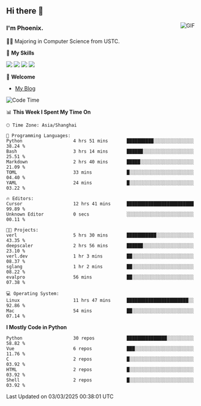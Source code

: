 ## Hi there 👋
<img align="right" alt="GIF" src="https://raw.githubusercontent.com/JoeyBling/JoeyBling/master/pic/pusheencode.gif" />

### I'm Phoenix.

👨‍🎓 Majoring in Computer Science from USTC.

🌟 **My Skills**

![](https://img.shields.io/badge/-Python-3e74a2?style=flat-square&logo=Python&logoColor=fff)
![](https://img.shields.io/badge/-C++-9f62a5?style=flat&logo=cplusplus&logoColor=white)
![](https://img.shields.io/badge/-Linux-185886?style=flat-square&logo=Linux&logoColor=fff)
![](https://img.shields.io/badge/-Rust-ff4136?style=flat-square&logo=Rust&logoColor=fff)

💬 **Welcome**

- [My Blog](https://ysy-phoenix.github.io/)

<!--START_SECTION:waka-->
![Code Time](http://img.shields.io/badge/Code%20Time-1%2C237%20hrs%2040%20mins-blue)

📊 **This Week I Spent My Time On** 

```text
🕑︎ Time Zone: Asia/Shanghai

💬 Programming Languages: 
Python                   4 hrs 51 mins       ██████████░░░░░░░░░░░░░░░   38.24 % 
Bash                     3 hrs 14 mins       ██████░░░░░░░░░░░░░░░░░░░   25.51 % 
Markdown                 2 hrs 40 mins       █████░░░░░░░░░░░░░░░░░░░░   21.09 % 
TOML                     33 mins             █░░░░░░░░░░░░░░░░░░░░░░░░   04.40 % 
YAML                     24 mins             █░░░░░░░░░░░░░░░░░░░░░░░░   03.22 % 

🔥 Editors: 
Cursor                   12 hrs 41 mins      █████████████████████████   99.89 % 
Unknown Editor           0 secs              ░░░░░░░░░░░░░░░░░░░░░░░░░   00.11 % 

🐱‍💻 Projects: 
verl                     5 hrs 30 mins       ███████████░░░░░░░░░░░░░░   43.35 % 
deepscaler               2 hrs 56 mins       ██████░░░░░░░░░░░░░░░░░░░   23.10 % 
verl.dev                 1 hr 3 mins         ██░░░░░░░░░░░░░░░░░░░░░░░   08.37 % 
sglang                   1 hr 2 mins         ██░░░░░░░░░░░░░░░░░░░░░░░   08.22 % 
evalpro                  56 mins             ██░░░░░░░░░░░░░░░░░░░░░░░   07.38 % 

💻 Operating System: 
Linux                    11 hrs 47 mins      ███████████████████████░░   92.86 % 
Mac                      54 mins             ██░░░░░░░░░░░░░░░░░░░░░░░   07.14 % 
```

**I Mostly Code in Python** 

```text
Python                   30 repos            ███████████████░░░░░░░░░░   58.82 % 
Vue                      6 repos             ███░░░░░░░░░░░░░░░░░░░░░░   11.76 % 
C                        2 repos             █░░░░░░░░░░░░░░░░░░░░░░░░   03.92 % 
HTML                     2 repos             █░░░░░░░░░░░░░░░░░░░░░░░░   03.92 % 
Shell                    2 repos             █░░░░░░░░░░░░░░░░░░░░░░░░   03.92 % 
```




 Last Updated on 03/03/2025 00:38:01 UTC
<!--END_SECTION:waka-->

<!--
**ysy-phoenix/ysy-phoenix** is a ✨ _special_ ✨ repository because its `README.md` (this file) appears on your GitHub profile.

Here are some ideas to get you started:

- 🔭 I’m currently working on ...
- 🌱 I’m currently learning ...
- 👯 I’m looking to collaborate on ...
- 🤔 I’m looking for help with ...
- 💬 Ask me about ...
- 📫 How to reach me: ...
- 😄 Pronouns: ...
- ⚡ Fun fact: ...
-->
